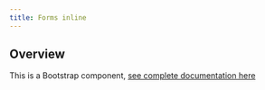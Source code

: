 ```yaml
---
title: Forms inline
---
```

## Overview

This is a Bootstrap component, [see complete documentation
here](http://v4-alpha.getbootstrap.com/components/forms/#inline-forms)
